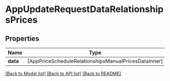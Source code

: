 # AppUpdateRequestDataRelationshipsPrices

## Properties
Name | Type | Description | Notes
------------ | ------------- | ------------- | -------------
**data** | [AppPriceScheduleRelationshipsManualPricesDataInner] |  | [optional] 

[[Back to Model list]](../README.md#documentation-for-models) [[Back to API list]](../README.md#documentation-for-api-endpoints) [[Back to README]](../README.md)


